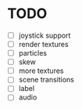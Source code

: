 # TODO
- [ ] joystick support
- [ ] render textures
- [ ] particles
- [ ] skew
- [ ] more textures
- [ ] scene transitions
- [ ] label
- [ ] audio